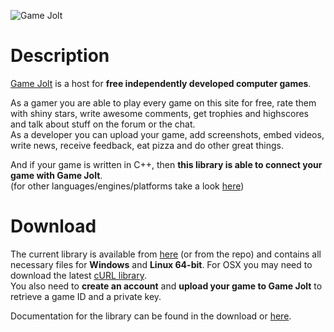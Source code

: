 ![Game Jolt][6]

# Description

[Game Jolt][1] is a host for **free independently developed computer games**.

As a gamer you are able to play every game on this site for free, rate them with shiny stars, write awesome comments, get trophies and highscores and talk about stuff on the forum or the chat.  
As a developer you can upload your game, add screenshots, embed videos, write news, receive feedback, eat pizza and do other great things.

And if your game is written in C++, then **this library is able to connect your game with Game Jolt**.  
(for other languages/engines/platforms take a look [here][2])

# Download

The current library is available from [here][3] (or from the repo) and contains all necessary files for **Windows** and **Linux 64-bit**. For OSX you may need to download the latest [cURL library][4].  
You also need to **create an account** and **upload your game to Game Jolt** to retrieve a game ID and a private key.

Documentation for the library can be found in the download or [here][5].

[1]: http://gamejolt.com
[2]: http://gamejolt.com/developers/achievements-new/
[3]: http://gamejolt.com/games/other/game-jolt-api-c-library/15490/
[4]: http://curl.haxx.se/
[5]: http://www.maus-games.at/files/gamejolt/html/
[6]: http://www.maus-games.at/site/images/additional/gamejolt/gamejolt_cpp_3.png